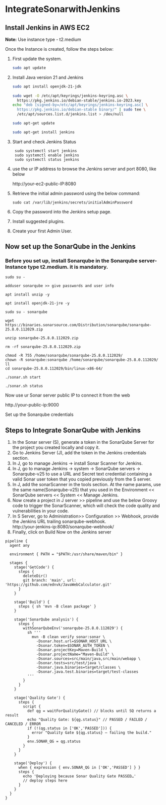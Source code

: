 # IntegrateSonarwithJenkins
## Install Jenkins in AWS EC2

**Note:** Use instance type - t2.medium

Once the Instance is created, follow the steps below:

1. First update the system.

    ```bash
    sudo apt update
    ```

2. Install Java version 21 and Jenkins

    ```bash
    sudo apt install openjdk-21-jdk
  
    sudo wget -O /etc/apt/keyrings/jenkins-keyring.asc \
      https://pkg.jenkins.io/debian-stable/jenkins.io-2023.key
    echo "deb [signed-by=/etc/apt/keyrings/jenkins-keyring.asc] \
      https://pkg.jenkins.io/debian-stable binary/" | sudo tee \
      /etc/apt/sources.list.d/jenkins.list > /dev/null
    
    sudo apt-get update
    
    sudo apt-get install jenkins
    ```
3. Start and check Jenkins Status
   ```
    sudo systemctl start jenkins
    sudo systemctl enable jenkins
    sudo systemctl status jenkins
   ```
3. use the ur IP address to browse the Jenkins server and port 8080, like below  

   http://your-ec2-public-IP:8080

4. Retrieve the initial admin password using the below command:  
    ```
   sudo cat /var/lib/jenkins/secrets/initialAdminPassword
    ```
5. Copy the password into the Jenkins setup page.
6. Install suggested plugins.
7. Create your first Admin User.
   
## Now set up the SonarQube in the Jenkins

### Before you set up, install Sonarqube in the Sonarqube server- Instance type t2.medium. it is mandatory.

```
sudo su -

adduser sonarqube >> give passwords and user info

apt install unzip -y

apt install openjdk-21-jre -y

sudo su - sonarqube

wget https://binaries.sonarsource.com/Distribution/sonarqube/sonarqube-25.8.0.112029.zip

unzip sonarqube-25.8.0.112029.zip

rm -rf sonarqube-25.8.0.112029.zip

chmod -R 755 /home/sonarqube/sonarqube-25.8.0.112029/
chown -R sonarqube:sonarqube /home/sonarqube/sonarqube-25.8.0.112029/
ll
cd sonarqube-25.8.0.112029/bin/linux-x86-64/

./sonar.sh start

./sonar.sh status
```
Now use ur Sonar server public IP to connect it from the web  

http.//your-public-ip:9000  

Set up the Sonarqube credentials

## Steps to Integrate SonarQube with Jenkins
1. In the Sonar server (S), generate a token in the SonarQube Server for the project you created locally and copy it.
2. Go to Jenkins Server (J), add the token in the Jenkins credentials section.
3. In J, go to manage Jenkins → install Sonar Scanner for Jenkins.  
4. In J, go to manage Jenkins → system → SonarQube servers → Sonarqube-v25 to use a URL and Secret text credential containing a valid Sonar user token that you copied previously from the S server.
5. In J, add the sonarScanner in the tools section. At the name params, use the same name(Sonarqube-v25) that you used in the Environment << SonarQube servers << System << Manage Jenkins.
6. Now create a project in J server >> pipeline and use the below Groovy code to trigger the SonarScanner, which will check the code quality and vulnerabilities in your code.
7. In S Server, go to Administration>> Configuration >> Webhook, provide the Jenkins URL trailing sonarqube-webhook.  
   http://your-jenkins-ip:8080/sonarqube-webhook/
8. Finally, click on Build Now on the Jenkins server  

```
pipeline {
  agent any

  environment { PATH = "$PATH:/usr/share/maven/bin" }

  stages {
    stage('GetCode') {
      steps {
        deleteDir()
        git branch: 'main', url: 'https://github.com/ednvk/JavaWebCalculator.git'
      }
    }

    stage('Build') {
      steps { sh 'mvn -B clean package' }
    }

    stage('SonarQube analysis') {
      steps {
        withSonarQubeEnv('sonarqube-25.8.0.112029') {
          sh '''
            mvn -B clean verify sonar:sonar \
              -Dsonar.host.url=$SONAR_HOST_URL \
              -Dsonar.token=$SONAR_AUTH_TOKEN \
              -Dsonar.projectKey=Maven-Build \
              -Dsonar.projectName="Maven-Build" \
              -Dsonar.sources=src/main/java,src/main/webapp \
              -Dsonar.tests=src/test/java \
              -Dsonar.java.binaries=target/classes \
              -Dsonar.java.test.binaries=target/test-classes
          '''
        }
      }
    }

    stage('Quality Gate') {
      steps {
        script {
          def qg = waitForQualityGate() // blocks until SQ returns a result
          echo "Quality Gate: ${qg.status}" // PASSED / FAILED / CANCELED / ERROR
          if (!(qg.status in ['OK','PASSED'])) {
            error "Quality Gate ${qg.status} — failing the build."
          }
          env.SONAR_QG = qg.status
        }
      }
    }

    stage('Deploy') {
      when { expression { env.SONAR_QG in ['OK','PASSED'] } }
      steps {
        echo 'Deploying because Sonar Quality Gate PASSED…'
        // deploy steps here
      }
    }
  }
}
```

